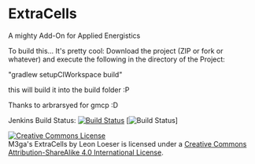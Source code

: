 ExtraCells
==========

A mighty Add-On for Applied Energistics

To build this... It's pretty cool:
Download the project (ZIP or fork or whatever) and execute the following in the directory of the Project:

"gradlew setupCIWorkspace build"

this will build it into the build folder :P 

Thanks to arbrarsyed for gmcp :D

Jenkins Build Status:
[![Build Status](http://themattabase.com:9090/job/ExtraCells/badge/icon)](http://themattabase.com:9090/job/ExtraCells/)
[![Build Status](https://www.codeship.io/projects/76a174b0-5e94-0131-13c7-0a0cbe49dead/status)]

 <a rel="license" href="http://creativecommons.org/licenses/by-sa/4.0/"><img alt="Creative Commons License" style="border-width:0" src="http://i.creativecommons.org/l/by-sa/4.0/88x31.png" /></a><br /><span xmlns:dct="http://purl.org/dc/terms/" href="http://purl.org/dc/dcmitype/InteractiveResource" property="dct:title" rel="dct:type">M3ga's ExtraCells</span> by <span xmlns:cc="http://creativecommons.org/ns#" property="cc:attributionName">Leon Loeser</span> is licensed under a <a rel="license" href="http://creativecommons.org/licenses/by-sa/4.0/">Creative Commons Attribution-ShareAlike 4.0 International License</a>.